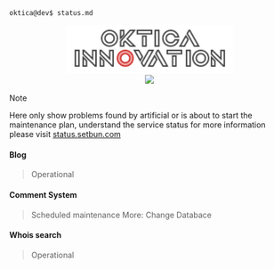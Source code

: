 ```terminal
oktica@dev$ status.md
```

<div align="center">
  <a href="https://setbun.com/">
    <img src="logo-final/oktica-right-logo-neon-webkit-animation.svg" width="300px"/>
    <br>
    <img src="https://profile-counter.glitch.me/FrederickAsYou/count.svg"/>
  </a>
</div>

> [!NOTE]
> Here only show problems found by artificial or is about to start the maintenance plan, understand the service status for more information please visit [status.setbun.com](https://status.setbun.com)

#### Blog
> Operational

#### Comment System
> Scheduled maintenance
> More: Change Databace

#### Whois search
> Operational
